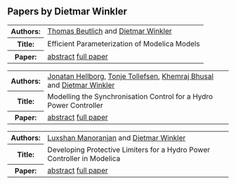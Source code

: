 ## Papers by Dietmar Winkler
<table><tr><th>Authors:</th>
<td>
<a href="/proceedings/authors/ThomasBeutlich">Thomas Beutlich</a> and <a href="/proceedings/authors/DietmarWinkler">Dietmar Winkler</a></td>
</tr>
<tr><th>Title:</th>
<td>Efficient Parameterization of Modelica Models</td>
</tr>
<tr><th>Paper:</th>
<td><a href="/abstracts/abstract_2A_3">abstract</a> <a href="/proceedings/papers/Modelica2021session2A_paper3.pdf">full paper</a></td>
</tr>
</table>

<table><tr><th>Authors:</th>
<td>
<a href="/proceedings/authors/JonatanHellborg">Jonatan Hellborg</a>, <a href="/proceedings/authors/TonjeTollefsen">Tonje Tollefsen</a>, <a href="/proceedings/authors/KhemrajBhusal">Khemraj Bhusal</a> and <a href="/proceedings/authors/DietmarWinkler">Dietmar Winkler</a></td>
</tr>
<tr><th>Title:</th>
<td>Modelling the Synchronisation Control for a Hydro Power Controller</td>
</tr>
<tr><th>Paper:</th>
<td><a href="/abstracts/abstract_8A_1">abstract</a> <a href="/proceedings/papers/Modelica2021session8A_paper1.pdf">full paper</a></td>
</tr>
</table>

<table><tr><th>Authors:</th>
<td>
<a href="/proceedings/authors/LuxshanManoranjan">Luxshan Manoranjan</a> and <a href="/proceedings/authors/DietmarWinkler">Dietmar Winkler</a></td>
</tr>
<tr><th>Title:</th>
<td>Developing Protective Limiters for a Hydro Power Controller in Modelica</td>
</tr>
<tr><th>Paper:</th>
<td><a href="/abstracts/abstract_8A_2">abstract</a> <a href="/proceedings/papers/Modelica2021session8A_paper2.pdf">full paper</a></td>
</tr>
</table>
